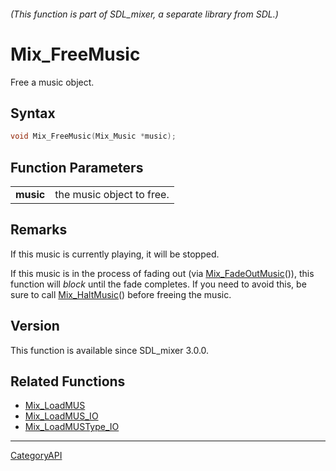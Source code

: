 ###### (This function is part of SDL_mixer, a separate library from SDL.)
# Mix_FreeMusic

Free a music object.

## Syntax

```c
void Mix_FreeMusic(Mix_Music *music);

```

## Function Parameters

|               |                           |
| ------------- | ------------------------- |
| **music**     | the music object to free. |

## Remarks

If this music is currently playing, it will be stopped.

If this music is in the process of fading out (via
[Mix_FadeOutMusic](Mix_FadeOutMusic)()), this function will *block* until
the fade completes. If you need to avoid this, be sure to call
[Mix_HaltMusic](Mix_HaltMusic)() before freeing the music.

## Version

This function is available since SDL_mixer 3.0.0.

## Related Functions

* [Mix_LoadMUS](Mix_LoadMUS)
* [Mix_LoadMUS_IO](Mix_LoadMUS_IO)
* [Mix_LoadMUSType_IO](Mix_LoadMUSType_IO)

----
[CategoryAPI](CategoryAPI)

